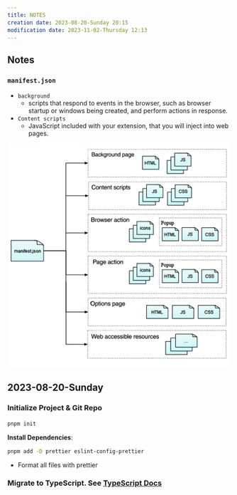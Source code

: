 ```yaml
---
title: NOTES
creation date: 2023-08-20-Sunday 20:15
modification date: 2023-11-02-Thursday 12:13
---
```


<!-- markdownlint-disable MD013-->

## Notes

### `manifest.json`

- `background`
  - scripts that respond to events in the browser, such as browser startup or windows being created, and perform actions in response.
- `Content scripts`
  - JavaScript included with your extension, that you will inject into web pages.

![manifest.json](notes/manifest.json.png)

## 2023-08-20-Sunday

### Initialize Project & Git Repo

```bash
pnpm init
```

**Install Dependencies**:

```bash
pnpm add -D prettier eslint-config-prettier
```

- Format all files with prettier

### Migrate to TypeScript. See [TypeScript Docs](https://www.typescriptlang.org/docs/handbook/migrating-from-javascript.html)
